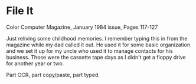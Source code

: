 # File It

Color Computer Magazine, January 1984 issue, Pages 117-127

Just reliving some childhood memories. I remember typing this in from the
magazine while my dad called it out. He used it for some basic organization
and we set it up for my uncle who used it to manage contacts for his business.
Those were the cassette tape days as I didn't get a floppy drive for another
year or two.

Part OCR, part copy/paste, part typed.
